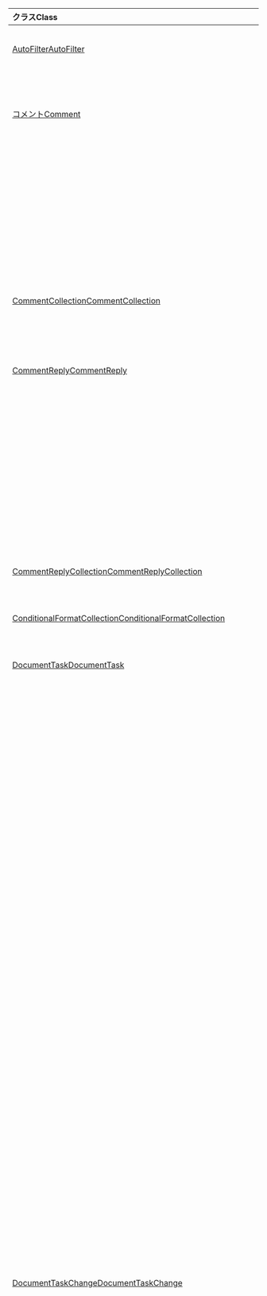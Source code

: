 | <span data-ttu-id="ea272-101">クラス</span><span class="sxs-lookup"><span data-stu-id="ea272-101">Class</span></span> | <span data-ttu-id="ea272-102">フィールド</span><span class="sxs-lookup"><span data-stu-id="ea272-102">Fields</span></span> | <span data-ttu-id="ea272-103">説明</span><span class="sxs-lookup"><span data-stu-id="ea272-103">Description</span></span> |
|:---|:---|:---|
|[<span data-ttu-id="ea272-104">AutoFilter</span><span class="sxs-lookup"><span data-stu-id="ea272-104">AutoFilter</span></span>](/javascript/api/excel/excel.autofilter)|[<span data-ttu-id="ea272-105">clearColumnCriteria(columnIndex: number)</span><span class="sxs-lookup"><span data-stu-id="ea272-105">clearColumnCriteria(columnIndex: number)</span></span>](/javascript/api/excel/excel.autofilter#clearcolumncriteria-columnindex-)|<span data-ttu-id="ea272-106">オートフィルターのフィルター条件がクリアされます。</span><span class="sxs-lookup"><span data-stu-id="ea272-106">Clears the filter criteria of the AutoFilter.</span></span>|
|[<span data-ttu-id="ea272-107">コメント</span><span class="sxs-lookup"><span data-stu-id="ea272-107">Comment</span></span>](/javascript/api/excel/excel.comment)|[<span data-ttu-id="ea272-108">assignTask(assignee: Identity)</span><span class="sxs-lookup"><span data-stu-id="ea272-108">assignTask(assignee: Identity)</span></span>](/javascript/api/excel/excel.comment#assigntask-assignee-)|<span data-ttu-id="ea272-109">コメントに添付されたタスクを、割り当て先として指定されたユーザーに割り当てる。</span><span class="sxs-lookup"><span data-stu-id="ea272-109">Assigns the task attached to the comment to the given user as an assignee.</span></span>|
||[<span data-ttu-id="ea272-110">getTask()</span><span class="sxs-lookup"><span data-stu-id="ea272-110">getTask()</span></span>](/javascript/api/excel/excel.comment#gettask--)|<span data-ttu-id="ea272-111">このコメントに関連付けられているタスクを取得します。</span><span class="sxs-lookup"><span data-stu-id="ea272-111">Gets the task associated with this comment.</span></span>|
||[<span data-ttu-id="ea272-112">getTaskOrNullObject()</span><span class="sxs-lookup"><span data-stu-id="ea272-112">getTaskOrNullObject()</span></span>](/javascript/api/excel/excel.comment#gettaskornullobject--)|<span data-ttu-id="ea272-113">このコメントに関連付けられているタスクを取得します。</span><span class="sxs-lookup"><span data-stu-id="ea272-113">Gets the task associated with this comment.</span></span>|
|[<span data-ttu-id="ea272-114">CommentCollection</span><span class="sxs-lookup"><span data-stu-id="ea272-114">CommentCollection</span></span>](/javascript/api/excel/excel.commentcollection)|[<span data-ttu-id="ea272-115">getItemOrNullObject(commentId: string)</span><span class="sxs-lookup"><span data-stu-id="ea272-115">getItemOrNullObject(commentId: string)</span></span>](/javascript/api/excel/excel.commentcollection#getitemornullobject-commentid-)|<span data-ttu-id="ea272-116">ID に基づいてコレクションからコメントを取得します。</span><span class="sxs-lookup"><span data-stu-id="ea272-116">Gets a comment from the collection based on its ID.</span></span>|
|[<span data-ttu-id="ea272-117">CommentReply</span><span class="sxs-lookup"><span data-stu-id="ea272-117">CommentReply</span></span>](/javascript/api/excel/excel.commentreply)|[<span data-ttu-id="ea272-118">assignTask(assignee: Identity)</span><span class="sxs-lookup"><span data-stu-id="ea272-118">assignTask(assignee: Identity)</span></span>](/javascript/api/excel/excel.commentreply#assigntask-assignee-)|<span data-ttu-id="ea272-119">コメントに添付されたタスクを、特定のユーザーに唯一の割り当て先として割り当てる。</span><span class="sxs-lookup"><span data-stu-id="ea272-119">Assigns the task attached to the comment to the given user as the sole assignee.</span></span>|
||[<span data-ttu-id="ea272-120">getTask()</span><span class="sxs-lookup"><span data-stu-id="ea272-120">getTask()</span></span>](/javascript/api/excel/excel.commentreply#gettask--)|<span data-ttu-id="ea272-121">このコメント返信のスレッドに関連付けられているタスクを取得します。</span><span class="sxs-lookup"><span data-stu-id="ea272-121">Gets the task associated with this comment reply's thread.</span></span>|
||[<span data-ttu-id="ea272-122">getTaskOrNullObject()</span><span class="sxs-lookup"><span data-stu-id="ea272-122">getTaskOrNullObject()</span></span>](/javascript/api/excel/excel.commentreply#gettaskornullobject--)|<span data-ttu-id="ea272-123">このコメント返信のスレッドに関連付けられているタスクを取得します。</span><span class="sxs-lookup"><span data-stu-id="ea272-123">Gets the task associated with this comment reply's thread.</span></span>|
|[<span data-ttu-id="ea272-124">CommentReplyCollection</span><span class="sxs-lookup"><span data-stu-id="ea272-124">CommentReplyCollection</span></span>](/javascript/api/excel/excel.commentreplycollection)|[<span data-ttu-id="ea272-125">getItemOrNullObject(commentReplyId: string)</span><span class="sxs-lookup"><span data-stu-id="ea272-125">getItemOrNullObject(commentReplyId: string)</span></span>](/javascript/api/excel/excel.commentreplycollection#getitemornullobject-commentreplyid-)|<span data-ttu-id="ea272-126">その ID で識別されるコメント返信を返します。</span><span class="sxs-lookup"><span data-stu-id="ea272-126">Returns a comment reply identified by its ID.</span></span>|
|[<span data-ttu-id="ea272-127">ConditionalFormatCollection</span><span class="sxs-lookup"><span data-stu-id="ea272-127">ConditionalFormatCollection</span></span>](/javascript/api/excel/excel.conditionalformatcollection)|[<span data-ttu-id="ea272-128">getItemOrNullObject(id: string)</span><span class="sxs-lookup"><span data-stu-id="ea272-128">getItemOrNullObject(id: string)</span></span>](/javascript/api/excel/excel.conditionalformatcollection#getitemornullobject-id-)|<span data-ttu-id="ea272-129">ID で識別される条件付き書式を返します。</span><span class="sxs-lookup"><span data-stu-id="ea272-129">Returns a conditional format identified by its ID.</span></span>|
|[<span data-ttu-id="ea272-130">DocumentTask</span><span class="sxs-lookup"><span data-stu-id="ea272-130">DocumentTask</span></span>](/javascript/api/excel/excel.documenttask)|[<span data-ttu-id="ea272-131">percentComplete</span><span class="sxs-lookup"><span data-stu-id="ea272-131">percentComplete</span></span>](/javascript/api/excel/excel.documenttask#percentcomplete)|<span data-ttu-id="ea272-132">タスクの完了率を指定します。</span><span class="sxs-lookup"><span data-stu-id="ea272-132">Specifies the completion percentage of the task.</span></span>|
||[<span data-ttu-id="ea272-133">優先度</span><span class="sxs-lookup"><span data-stu-id="ea272-133">priority</span></span>](/javascript/api/excel/excel.documenttask#priority)|<span data-ttu-id="ea272-134">タスクの優先度を指定します。</span><span class="sxs-lookup"><span data-stu-id="ea272-134">Specifies the priority of the task.</span></span>|
||[<span data-ttu-id="ea272-135">assignees</span><span class="sxs-lookup"><span data-stu-id="ea272-135">assignees</span></span>](/javascript/api/excel/excel.documenttask#assignees)|<span data-ttu-id="ea272-136">タスクの割り当て人のコレクションを返します。</span><span class="sxs-lookup"><span data-stu-id="ea272-136">Returns a collection of assignees of the task.</span></span>|
||[<span data-ttu-id="ea272-137">変更点</span><span class="sxs-lookup"><span data-stu-id="ea272-137">changes</span></span>](/javascript/api/excel/excel.documenttask#changes)|<span data-ttu-id="ea272-138">タスクの変更レコードを取得します。</span><span class="sxs-lookup"><span data-stu-id="ea272-138">Gets the change records of the task.</span></span>|
||[<span data-ttu-id="ea272-139">comment</span><span class="sxs-lookup"><span data-stu-id="ea272-139">comment</span></span>](/javascript/api/excel/excel.documenttask#comment)|<span data-ttu-id="ea272-140">タスクに関連付けられたコメントを取得します。</span><span class="sxs-lookup"><span data-stu-id="ea272-140">Gets the comment associated with the task.</span></span>|
||[<span data-ttu-id="ea272-141">completedBy</span><span class="sxs-lookup"><span data-stu-id="ea272-141">completedBy</span></span>](/javascript/api/excel/excel.documenttask#completedby)|<span data-ttu-id="ea272-142">タスクを完了した最新のユーザーを取得します。</span><span class="sxs-lookup"><span data-stu-id="ea272-142">Gets the most recent user to have completed the task.</span></span>|
||[<span data-ttu-id="ea272-143">completedDateTime</span><span class="sxs-lookup"><span data-stu-id="ea272-143">completedDateTime</span></span>](/javascript/api/excel/excel.documenttask#completeddatetime)|<span data-ttu-id="ea272-144">タスクが完了した日時を取得します。</span><span class="sxs-lookup"><span data-stu-id="ea272-144">Gets the date and time that the task was completed.</span></span>|
||[<span data-ttu-id="ea272-145">createdBy</span><span class="sxs-lookup"><span data-stu-id="ea272-145">createdBy</span></span>](/javascript/api/excel/excel.documenttask#createdby)|<span data-ttu-id="ea272-146">タスクを作成したユーザーを取得します。</span><span class="sxs-lookup"><span data-stu-id="ea272-146">Gets the user who created the task.</span></span>|
||[<span data-ttu-id="ea272-147">createdDateTime</span><span class="sxs-lookup"><span data-stu-id="ea272-147">createdDateTime</span></span>](/javascript/api/excel/excel.documenttask#createddatetime)|<span data-ttu-id="ea272-148">タスクが作成された日時を取得します。</span><span class="sxs-lookup"><span data-stu-id="ea272-148">Gets the date and time that the task was created.</span></span>|
||[<span data-ttu-id="ea272-149">id</span><span class="sxs-lookup"><span data-stu-id="ea272-149">id</span></span>](/javascript/api/excel/excel.documenttask#id)|<span data-ttu-id="ea272-150">タスクの ID を取得します。</span><span class="sxs-lookup"><span data-stu-id="ea272-150">Gets the ID of the task.</span></span>|
||[<span data-ttu-id="ea272-151">setStartAndDueDateTime(startDateTime: Date, dueDateTime: Date)</span><span class="sxs-lookup"><span data-stu-id="ea272-151">setStartAndDueDateTime(startDateTime: Date, dueDateTime: Date)</span></span>](/javascript/api/excel/excel.documenttask#setstartandduedatetime-startdatetime--duedatetime-)|<span data-ttu-id="ea272-152">タスクの開始日と期日を変更します。</span><span class="sxs-lookup"><span data-stu-id="ea272-152">Changes the start and the due dates of the task.</span></span>|
||[<span data-ttu-id="ea272-153">startAndDueDateTime</span><span class="sxs-lookup"><span data-stu-id="ea272-153">startAndDueDateTime</span></span>](/javascript/api/excel/excel.documenttask#startandduedatetime)|<span data-ttu-id="ea272-154">タスクを開始する日付と時刻を取得または設定します。期限が設定されます。</span><span class="sxs-lookup"><span data-stu-id="ea272-154">Gets or sets the date and time the task should start and is due.</span></span>|
||[<span data-ttu-id="ea272-155">title</span><span class="sxs-lookup"><span data-stu-id="ea272-155">title</span></span>](/javascript/api/excel/excel.documenttask#title)|<span data-ttu-id="ea272-156">タスクのタイトルを指定します。</span><span class="sxs-lookup"><span data-stu-id="ea272-156">Specifies title of the task.</span></span>|
|[<span data-ttu-id="ea272-157">DocumentTaskChange</span><span class="sxs-lookup"><span data-stu-id="ea272-157">DocumentTaskChange</span></span>](/javascript/api/excel/excel.documenttaskchange)|[<span data-ttu-id="ea272-158">割り当て先</span><span class="sxs-lookup"><span data-stu-id="ea272-158">assignee</span></span>](/javascript/api/excel/excel.documenttaskchange#assignee)|<span data-ttu-id="ea272-159">変更レコードの種類のタスクに割り当てられたユーザー、または変更レコードの種類のタスクから割り当てられていないユーザー `assign` `unassign` を表します。</span><span class="sxs-lookup"><span data-stu-id="ea272-159">Represents the user assigned to the task for an `assign` change record type, or the user unassigned from the task for an `unassign` change record type.</span></span>|
||[<span data-ttu-id="ea272-160">changedBy</span><span class="sxs-lookup"><span data-stu-id="ea272-160">changedBy</span></span>](/javascript/api/excel/excel.documenttaskchange#changedby)|<span data-ttu-id="ea272-161">タスクを作成または変更したユーザーを表します。</span><span class="sxs-lookup"><span data-stu-id="ea272-161">Represents the user who created or changed the task.</span></span>|
||[<span data-ttu-id="ea272-162">commentId</span><span class="sxs-lookup"><span data-stu-id="ea272-162">commentId</span></span>](/javascript/api/excel/excel.documenttaskchange#commentid)|<span data-ttu-id="ea272-163">タスクの変更をアンカー `Comment` する ID `CommentReply` を表します。</span><span class="sxs-lookup"><span data-stu-id="ea272-163">Represents the ID of the `Comment` or `CommentReply` to which the task change is anchored.</span></span>|
||[<span data-ttu-id="ea272-164">createdDateTime</span><span class="sxs-lookup"><span data-stu-id="ea272-164">createdDateTime</span></span>](/javascript/api/excel/excel.documenttaskchange#createddatetime)|<span data-ttu-id="ea272-165">タスク変更レコードの作成日時を表します。</span><span class="sxs-lookup"><span data-stu-id="ea272-165">Represents the creation date and time of the task change record.</span></span>|
||[<span data-ttu-id="ea272-166">dueDateTime</span><span class="sxs-lookup"><span data-stu-id="ea272-166">dueDateTime</span></span>](/javascript/api/excel/excel.documenttaskchange#duedatetime)|<span data-ttu-id="ea272-167">タスクの期日と時刻を UTC タイム ゾーンで表します。</span><span class="sxs-lookup"><span data-stu-id="ea272-167">Represents the task's due date and time, in UTC time zone.</span></span>|
||[<span data-ttu-id="ea272-168">id</span><span class="sxs-lookup"><span data-stu-id="ea272-168">id</span></span>](/javascript/api/excel/excel.documenttaskchange#id)|<span data-ttu-id="ea272-169">タスク変更レコードの ID。</span><span class="sxs-lookup"><span data-stu-id="ea272-169">ID for the task change record.</span></span>|
||[<span data-ttu-id="ea272-170">percentComplete</span><span class="sxs-lookup"><span data-stu-id="ea272-170">percentComplete</span></span>](/javascript/api/excel/excel.documenttaskchange#percentcomplete)|<span data-ttu-id="ea272-171">タスクの完了率を表します。</span><span class="sxs-lookup"><span data-stu-id="ea272-171">Represents the task's completion percentage.</span></span>|
||[<span data-ttu-id="ea272-172">優先度</span><span class="sxs-lookup"><span data-stu-id="ea272-172">priority</span></span>](/javascript/api/excel/excel.documenttaskchange#priority)|<span data-ttu-id="ea272-173">タスクの優先度を表します。</span><span class="sxs-lookup"><span data-stu-id="ea272-173">Represents the task's priority.</span></span>|
||[<span data-ttu-id="ea272-174">startDateTime</span><span class="sxs-lookup"><span data-stu-id="ea272-174">startDateTime</span></span>](/javascript/api/excel/excel.documenttaskchange#startdatetime)|<span data-ttu-id="ea272-175">タスクの開始日時を UTC タイム ゾーンで表します。</span><span class="sxs-lookup"><span data-stu-id="ea272-175">Represents the task's start date and time, in UTC time zone.</span></span>|
||[<span data-ttu-id="ea272-176">title</span><span class="sxs-lookup"><span data-stu-id="ea272-176">title</span></span>](/javascript/api/excel/excel.documenttaskchange#title)|<span data-ttu-id="ea272-177">タスクのタイトルを表します。</span><span class="sxs-lookup"><span data-stu-id="ea272-177">Represents the task's title.</span></span>|
||[<span data-ttu-id="ea272-178">type</span><span class="sxs-lookup"><span data-stu-id="ea272-178">type</span></span>](/javascript/api/excel/excel.documenttaskchange#type)|<span data-ttu-id="ea272-179">タスク変更レコードのアクションの種類を表します。</span><span class="sxs-lookup"><span data-stu-id="ea272-179">Represents the action type of the task change record.</span></span>|
||[<span data-ttu-id="ea272-180">undoHistoryId</span><span class="sxs-lookup"><span data-stu-id="ea272-180">undoHistoryId</span></span>](/javascript/api/excel/excel.documenttaskchange#undohistoryid)|<span data-ttu-id="ea272-181">変更レコードの `DocumentTaskChange.id` 種類に対して元に戻されたプロパティ `undo` を表します。</span><span class="sxs-lookup"><span data-stu-id="ea272-181">Represents the `DocumentTaskChange.id` property that was undone for the `undo` change record type.</span></span>|
|[<span data-ttu-id="ea272-182">DocumentTaskChangeCollection</span><span class="sxs-lookup"><span data-stu-id="ea272-182">DocumentTaskChangeCollection</span></span>](/javascript/api/excel/excel.documenttaskchangecollection)|[<span data-ttu-id="ea272-183">getCount()</span><span class="sxs-lookup"><span data-stu-id="ea272-183">getCount()</span></span>](/javascript/api/excel/excel.documenttaskchangecollection#getcount--)|<span data-ttu-id="ea272-184">タスクのコレクション内の変更レコードの数を取得します。</span><span class="sxs-lookup"><span data-stu-id="ea272-184">Gets the number of change records in the collection for the task.</span></span>|
||[<span data-ttu-id="ea272-185">getItemAt(index: number)</span><span class="sxs-lookup"><span data-stu-id="ea272-185">getItemAt(index: number)</span></span>](/javascript/api/excel/excel.documenttaskchangecollection#getitemat-index-)|<span data-ttu-id="ea272-186">コレクション内のインデックスを使用してタスク変更レコードを取得します。</span><span class="sxs-lookup"><span data-stu-id="ea272-186">Gets a task change record by using its index in the collection.</span></span>|
||[<span data-ttu-id="ea272-187">items</span><span class="sxs-lookup"><span data-stu-id="ea272-187">items</span></span>](/javascript/api/excel/excel.documenttaskchangecollection#items)|<span data-ttu-id="ea272-188">このコレクション内に読み込まれた子アイテムを取得します。</span><span class="sxs-lookup"><span data-stu-id="ea272-188">Gets the loaded child items in this collection.</span></span>|
|[<span data-ttu-id="ea272-189">DocumentTaskCollection</span><span class="sxs-lookup"><span data-stu-id="ea272-189">DocumentTaskCollection</span></span>](/javascript/api/excel/excel.documenttaskcollection)|[<span data-ttu-id="ea272-190">getCount()</span><span class="sxs-lookup"><span data-stu-id="ea272-190">getCount()</span></span>](/javascript/api/excel/excel.documenttaskcollection#getcount--)|<span data-ttu-id="ea272-191">コレクション内のタスクの数を取得します。</span><span class="sxs-lookup"><span data-stu-id="ea272-191">Gets the number of tasks in the collection.</span></span>|
||[<span data-ttu-id="ea272-192">getItem(key: string)</span><span class="sxs-lookup"><span data-stu-id="ea272-192">getItem(key: string)</span></span>](/javascript/api/excel/excel.documenttaskcollection#getitem-key-)|<span data-ttu-id="ea272-193">ID を使用してタスクを取得します。</span><span class="sxs-lookup"><span data-stu-id="ea272-193">Gets a task using its ID.</span></span>|
||[<span data-ttu-id="ea272-194">getItemAt(index: number)</span><span class="sxs-lookup"><span data-stu-id="ea272-194">getItemAt(index: number)</span></span>](/javascript/api/excel/excel.documenttaskcollection#getitemat-index-)|<span data-ttu-id="ea272-195">コレクション内のインデックスによってタスクを取得します。</span><span class="sxs-lookup"><span data-stu-id="ea272-195">Gets a task by its index in the collection.</span></span>|
||[<span data-ttu-id="ea272-196">getItemOrNullObject(key: string)</span><span class="sxs-lookup"><span data-stu-id="ea272-196">getItemOrNullObject(key: string)</span></span>](/javascript/api/excel/excel.documenttaskcollection#getitemornullobject-key-)|<span data-ttu-id="ea272-197">ID を使用してタスクを取得します。</span><span class="sxs-lookup"><span data-stu-id="ea272-197">Gets a task using its ID.</span></span>|
||[<span data-ttu-id="ea272-198">items</span><span class="sxs-lookup"><span data-stu-id="ea272-198">items</span></span>](/javascript/api/excel/excel.documenttaskcollection#items)|<span data-ttu-id="ea272-199">このコレクション内に読み込まれた子アイテムを取得します。</span><span class="sxs-lookup"><span data-stu-id="ea272-199">Gets the loaded child items in this collection.</span></span>|
|[<span data-ttu-id="ea272-200">DocumentTaskSchedule</span><span class="sxs-lookup"><span data-stu-id="ea272-200">DocumentTaskSchedule</span></span>](/javascript/api/excel/excel.documenttaskschedule)|[<span data-ttu-id="ea272-201">dueDateTime</span><span class="sxs-lookup"><span data-stu-id="ea272-201">dueDateTime</span></span>](/javascript/api/excel/excel.documenttaskschedule#duedatetime)|<span data-ttu-id="ea272-202">タスクが期限の日時を取得します。</span><span class="sxs-lookup"><span data-stu-id="ea272-202">Gets the date and time that the task is due.</span></span>|
||[<span data-ttu-id="ea272-203">startDateTime</span><span class="sxs-lookup"><span data-stu-id="ea272-203">startDateTime</span></span>](/javascript/api/excel/excel.documenttaskschedule#startdatetime)|<span data-ttu-id="ea272-204">タスクを開始する日付と時刻を取得します。</span><span class="sxs-lookup"><span data-stu-id="ea272-204">Gets the date and time that the task should start.</span></span>|
|[<span data-ttu-id="ea272-205">FormulaChangedEventDetail</span><span class="sxs-lookup"><span data-stu-id="ea272-205">FormulaChangedEventDetail</span></span>](/javascript/api/excel/excel.formulachangedeventdetail)|[<span data-ttu-id="ea272-206">cellAddress</span><span class="sxs-lookup"><span data-stu-id="ea272-206">cellAddress</span></span>](/javascript/api/excel/excel.formulachangedeventdetail#celladdress)|<span data-ttu-id="ea272-207">変更された数式を含むセルのアドレス。</span><span class="sxs-lookup"><span data-stu-id="ea272-207">The address of the cell that contains the changed formula.</span></span>|
||[<span data-ttu-id="ea272-208">previousFormula</span><span class="sxs-lookup"><span data-stu-id="ea272-208">previousFormula</span></span>](/javascript/api/excel/excel.formulachangedeventdetail#previousformula)|<span data-ttu-id="ea272-209">変更前の数式を表します。</span><span class="sxs-lookup"><span data-stu-id="ea272-209">Represents the previous formula, before it was changed.</span></span>|
|[<span data-ttu-id="ea272-210">GroupShapeCollection</span><span class="sxs-lookup"><span data-stu-id="ea272-210">GroupShapeCollection</span></span>](/javascript/api/excel/excel.groupshapecollection)|[<span data-ttu-id="ea272-211">getItemOrNullObject(key: string)</span><span class="sxs-lookup"><span data-stu-id="ea272-211">getItemOrNullObject(key: string)</span></span>](/javascript/api/excel/excel.groupshapecollection#getitemornullobject-key-)|<span data-ttu-id="ea272-212">名前または ID を使用して図形を取得します。</span><span class="sxs-lookup"><span data-stu-id="ea272-212">Gets a shape using its name or ID.</span></span>|
|[<span data-ttu-id="ea272-213">ID</span><span class="sxs-lookup"><span data-stu-id="ea272-213">Identity</span></span>](/javascript/api/excel/excel.identity)|[<span data-ttu-id="ea272-214">displayName</span><span class="sxs-lookup"><span data-stu-id="ea272-214">displayName</span></span>](/javascript/api/excel/excel.identity#displayname)|<span data-ttu-id="ea272-215">ユーザーの表示名を表します。</span><span class="sxs-lookup"><span data-stu-id="ea272-215">Represents the user's display name.</span></span>|
||[<span data-ttu-id="ea272-216">email</span><span class="sxs-lookup"><span data-stu-id="ea272-216">email</span></span>](/javascript/api/excel/excel.identity#email)|<span data-ttu-id="ea272-217">ユーザーの電子メール アドレスを表します。</span><span class="sxs-lookup"><span data-stu-id="ea272-217">Represents the user's email address.</span></span>|
||[<span data-ttu-id="ea272-218">id</span><span class="sxs-lookup"><span data-stu-id="ea272-218">id</span></span>](/javascript/api/excel/excel.identity#id)|<span data-ttu-id="ea272-219">ユーザーの一意の ID を表します。</span><span class="sxs-lookup"><span data-stu-id="ea272-219">Represents the user's unique ID.</span></span>|
|[<span data-ttu-id="ea272-220">IdentityCollection</span><span class="sxs-lookup"><span data-stu-id="ea272-220">IdentityCollection</span></span>](/javascript/api/excel/excel.identitycollection)|[<span data-ttu-id="ea272-221">add(assignee: Identity)</span><span class="sxs-lookup"><span data-stu-id="ea272-221">add(assignee: Identity)</span></span>](/javascript/api/excel/excel.identitycollection#add-assignee-)|<span data-ttu-id="ea272-222">コレクションにユーザー ID を追加します。</span><span class="sxs-lookup"><span data-stu-id="ea272-222">Adds a user identity to the collection.</span></span>|
||[<span data-ttu-id="ea272-223">clear()</span><span class="sxs-lookup"><span data-stu-id="ea272-223">clear()</span></span>](/javascript/api/excel/excel.identitycollection#clear--)|<span data-ttu-id="ea272-224">コレクションからすべてのユーザー ID を削除します。</span><span class="sxs-lookup"><span data-stu-id="ea272-224">Removes all user identities from the collection.</span></span>|
||[<span data-ttu-id="ea272-225">getCount()</span><span class="sxs-lookup"><span data-stu-id="ea272-225">getCount()</span></span>](/javascript/api/excel/excel.identitycollection#getcount--)|<span data-ttu-id="ea272-226">コレクション内のアイテムの数を取得します。</span><span class="sxs-lookup"><span data-stu-id="ea272-226">Gets the number of items in the collection.</span></span>|
||[<span data-ttu-id="ea272-227">getItemAt(index: number)</span><span class="sxs-lookup"><span data-stu-id="ea272-227">getItemAt(index: number)</span></span>](/javascript/api/excel/excel.identitycollection#getitemat-index-)|<span data-ttu-id="ea272-228">コレクション内のインデックスを使用してドキュメント ユーザー ID を取得します。</span><span class="sxs-lookup"><span data-stu-id="ea272-228">Gets a document user identity by using its index in the collection.</span></span>|
||[<span data-ttu-id="ea272-229">items</span><span class="sxs-lookup"><span data-stu-id="ea272-229">items</span></span>](/javascript/api/excel/excel.identitycollection#items)|<span data-ttu-id="ea272-230">このコレクション内に読み込まれた子アイテムを取得します。</span><span class="sxs-lookup"><span data-stu-id="ea272-230">Gets the loaded child items in this collection.</span></span>|
||[<span data-ttu-id="ea272-231">remove(assignee: Identity)</span><span class="sxs-lookup"><span data-stu-id="ea272-231">remove(assignee: Identity)</span></span>](/javascript/api/excel/excel.identitycollection#remove-assignee-)|<span data-ttu-id="ea272-232">コレクションからユーザー ID を削除します。</span><span class="sxs-lookup"><span data-stu-id="ea272-232">Removes a user identity from the collection.</span></span>|
|[<span data-ttu-id="ea272-233">IdentityEntity</span><span class="sxs-lookup"><span data-stu-id="ea272-233">IdentityEntity</span></span>](/javascript/api/excel/excel.identityentity)|[<span data-ttu-id="ea272-234">displayName</span><span class="sxs-lookup"><span data-stu-id="ea272-234">displayName</span></span>](/javascript/api/excel/excel.identityentity#displayname)|<span data-ttu-id="ea272-235">ユーザーの表示名を表します。</span><span class="sxs-lookup"><span data-stu-id="ea272-235">Represents the user's display name.</span></span>|
||[<span data-ttu-id="ea272-236">email</span><span class="sxs-lookup"><span data-stu-id="ea272-236">email</span></span>](/javascript/api/excel/excel.identityentity#email)|<span data-ttu-id="ea272-237">ユーザーの電子メール アドレスを表します。</span><span class="sxs-lookup"><span data-stu-id="ea272-237">Represents the user's email address.</span></span>|
||[<span data-ttu-id="ea272-238">id</span><span class="sxs-lookup"><span data-stu-id="ea272-238">id</span></span>](/javascript/api/excel/excel.identityentity#id)|<span data-ttu-id="ea272-239">ユーザーの一意の ID を表します。</span><span class="sxs-lookup"><span data-stu-id="ea272-239">Represents the user's unique ID.</span></span>|
|[<span data-ttu-id="ea272-240">InsertWorksheetOptions</span><span class="sxs-lookup"><span data-stu-id="ea272-240">InsertWorksheetOptions</span></span>](/javascript/api/excel/excel.insertworksheetoptions)|[<span data-ttu-id="ea272-241">positionType</span><span class="sxs-lookup"><span data-stu-id="ea272-241">positionType</span></span>](/javascript/api/excel/excel.insertworksheetoptions#positiontype)|<span data-ttu-id="ea272-242">新しいワークシートの現在のブック内の挿入位置。</span><span class="sxs-lookup"><span data-stu-id="ea272-242">The insert position, in the current workbook, of the new worksheets.</span></span>|
||[<span data-ttu-id="ea272-243">relativeTo</span><span class="sxs-lookup"><span data-stu-id="ea272-243">relativeTo</span></span>](/javascript/api/excel/excel.insertworksheetoptions#relativeto)|<span data-ttu-id="ea272-244">パラメーターに対して参照されている現在のブック内の `WorksheetPositionType` ワークシート。</span><span class="sxs-lookup"><span data-stu-id="ea272-244">The worksheet in the current workbook that is referenced for the `WorksheetPositionType` parameter.</span></span>|
||[<span data-ttu-id="ea272-245">sheetNamesToInsert</span><span class="sxs-lookup"><span data-stu-id="ea272-245">sheetNamesToInsert</span></span>](/javascript/api/excel/excel.insertworksheetoptions#sheetnamestoinsert)|<span data-ttu-id="ea272-246">挿入する個々のワークシートの名前。</span><span class="sxs-lookup"><span data-stu-id="ea272-246">The names of individual worksheets to insert.</span></span>|
|[<span data-ttu-id="ea272-247">LinkedDataType</span><span class="sxs-lookup"><span data-stu-id="ea272-247">LinkedDataType</span></span>](/javascript/api/excel/excel.linkeddatatype)|[<span data-ttu-id="ea272-248">dataProvider</span><span class="sxs-lookup"><span data-stu-id="ea272-248">dataProvider</span></span>](/javascript/api/excel/excel.linkeddatatype#dataprovider)|<span data-ttu-id="ea272-249">リンクされたデータ型のデータ プロバイダーの名前。</span><span class="sxs-lookup"><span data-stu-id="ea272-249">The name of the data provider for the linked data type.</span></span>|
||[<span data-ttu-id="ea272-250">lastRefreshed</span><span class="sxs-lookup"><span data-stu-id="ea272-250">lastRefreshed</span></span>](/javascript/api/excel/excel.linkeddatatype#lastrefreshed)|<span data-ttu-id="ea272-251">リンクされたデータ型が最後に更新されたときにブックが開か以降のローカルタイム ゾーンの日付と時刻。</span><span class="sxs-lookup"><span data-stu-id="ea272-251">The local time-zone date and time since the workbook was opened when the linked data type was last refreshed.</span></span>|
||[<span data-ttu-id="ea272-252">name</span><span class="sxs-lookup"><span data-stu-id="ea272-252">name</span></span>](/javascript/api/excel/excel.linkeddatatype#name)|<span data-ttu-id="ea272-253">リンクされたデータ型の名前。</span><span class="sxs-lookup"><span data-stu-id="ea272-253">The name of the linked data type.</span></span>|
||[<span data-ttu-id="ea272-254">periodicRefreshInterval</span><span class="sxs-lookup"><span data-stu-id="ea272-254">periodicRefreshInterval</span></span>](/javascript/api/excel/excel.linkeddatatype#periodicrefreshinterval)|<span data-ttu-id="ea272-255">リンクされたデータ型が "定期的" に設定されている場合に更新される頻度 (秒 `refreshMode` )。</span><span class="sxs-lookup"><span data-stu-id="ea272-255">The frequency, in seconds, at which the linked data type is refreshed if `refreshMode` is set to "Periodic".</span></span>|
||[<span data-ttu-id="ea272-256">refreshMode</span><span class="sxs-lookup"><span data-stu-id="ea272-256">refreshMode</span></span>](/javascript/api/excel/excel.linkeddatatype#refreshmode)|<span data-ttu-id="ea272-257">リンクされたデータ型のデータを取得するメカニズム。</span><span class="sxs-lookup"><span data-stu-id="ea272-257">The mechanism by which the data for the linked data type is retrieved.</span></span>|
||[<span data-ttu-id="ea272-258">serviceId</span><span class="sxs-lookup"><span data-stu-id="ea272-258">serviceId</span></span>](/javascript/api/excel/excel.linkeddatatype#serviceid)|<span data-ttu-id="ea272-259">リンクされたデータ型の一意の ID。</span><span class="sxs-lookup"><span data-stu-id="ea272-259">The unique ID of the linked data type.</span></span>|
||[<span data-ttu-id="ea272-260">supportedRefreshModes</span><span class="sxs-lookup"><span data-stu-id="ea272-260">supportedRefreshModes</span></span>](/javascript/api/excel/excel.linkeddatatype#supportedrefreshmodes)|<span data-ttu-id="ea272-261">リンクされたデータ型でサポートされているすべての更新モードを持つ配列を返します。</span><span class="sxs-lookup"><span data-stu-id="ea272-261">Returns an array with all the refresh modes supported by the linked data type.</span></span>|
||[<span data-ttu-id="ea272-262">requestRefresh()</span><span class="sxs-lookup"><span data-stu-id="ea272-262">requestRefresh()</span></span>](/javascript/api/excel/excel.linkeddatatype#requestrefresh--)|<span data-ttu-id="ea272-263">リンクされたデータ型を更新する要求を行います。</span><span class="sxs-lookup"><span data-stu-id="ea272-263">Makes a request to refresh the linked data type.</span></span>|
||[<span data-ttu-id="ea272-264">requestSetRefreshMode(refreshMode: Excel.LinkedDataTypeRefreshMode)</span><span class="sxs-lookup"><span data-stu-id="ea272-264">requestSetRefreshMode(refreshMode: Excel.LinkedDataTypeRefreshMode)</span></span>](/javascript/api/excel/excel.linkeddatatype#requestsetrefreshmode-refreshmode-)|<span data-ttu-id="ea272-265">このリンクされたデータ型の更新モードを変更する要求を行います。</span><span class="sxs-lookup"><span data-stu-id="ea272-265">Makes a request to change the refresh mode for this linked data type.</span></span>|
|[<span data-ttu-id="ea272-266">LinkedDataTypeAddedEventArgs</span><span class="sxs-lookup"><span data-stu-id="ea272-266">LinkedDataTypeAddedEventArgs</span></span>](/javascript/api/excel/excel.linkeddatatypeaddedeventargs)|[<span data-ttu-id="ea272-267">serviceId</span><span class="sxs-lookup"><span data-stu-id="ea272-267">serviceId</span></span>](/javascript/api/excel/excel.linkeddatatypeaddedeventargs#serviceid)|<span data-ttu-id="ea272-268">新しいリンクされたデータ型の一意の ID。</span><span class="sxs-lookup"><span data-stu-id="ea272-268">The unique ID of the new linked data type.</span></span>|
||[<span data-ttu-id="ea272-269">source</span><span class="sxs-lookup"><span data-stu-id="ea272-269">source</span></span>](/javascript/api/excel/excel.linkeddatatypeaddedeventargs#source)|<span data-ttu-id="ea272-270">イベントのソースを取得します。</span><span class="sxs-lookup"><span data-stu-id="ea272-270">Gets the source of the event.</span></span>|
||[<span data-ttu-id="ea272-271">type</span><span class="sxs-lookup"><span data-stu-id="ea272-271">type</span></span>](/javascript/api/excel/excel.linkeddatatypeaddedeventargs#type)|<span data-ttu-id="ea272-272">イベントの種類を取得します。</span><span class="sxs-lookup"><span data-stu-id="ea272-272">Gets the type of the event.</span></span>|
|[<span data-ttu-id="ea272-273">LinkedDataTypeCollection</span><span class="sxs-lookup"><span data-stu-id="ea272-273">LinkedDataTypeCollection</span></span>](/javascript/api/excel/excel.linkeddatatypecollection)|[<span data-ttu-id="ea272-274">getCount()</span><span class="sxs-lookup"><span data-stu-id="ea272-274">getCount()</span></span>](/javascript/api/excel/excel.linkeddatatypecollection#getcount--)|<span data-ttu-id="ea272-275">コレクション内のリンクされたデータ型の数を取得します。</span><span class="sxs-lookup"><span data-stu-id="ea272-275">Gets the number of linked data types in the collection.</span></span>|
||[<span data-ttu-id="ea272-276">getItem(key: number)</span><span class="sxs-lookup"><span data-stu-id="ea272-276">getItem(key: number)</span></span>](/javascript/api/excel/excel.linkeddatatypecollection#getitem-key-)|<span data-ttu-id="ea272-277">サービス ID 別にリンクされたデータ型を取得します。</span><span class="sxs-lookup"><span data-stu-id="ea272-277">Gets a linked data type by service ID.</span></span>|
||[<span data-ttu-id="ea272-278">getItemAt(index: number)</span><span class="sxs-lookup"><span data-stu-id="ea272-278">getItemAt(index: number)</span></span>](/javascript/api/excel/excel.linkeddatatypecollection#getitemat-index-)|<span data-ttu-id="ea272-279">コレクション内のインデックスによってリンクされたデータ型を取得します。</span><span class="sxs-lookup"><span data-stu-id="ea272-279">Gets a linked data type by its index in the collection.</span></span>|
||[<span data-ttu-id="ea272-280">getItemOrNullObject(key: number)</span><span class="sxs-lookup"><span data-stu-id="ea272-280">getItemOrNullObject(key: number)</span></span>](/javascript/api/excel/excel.linkeddatatypecollection#getitemornullobject-key-)|<span data-ttu-id="ea272-281">ID によってリンクされたデータ型を取得します。</span><span class="sxs-lookup"><span data-stu-id="ea272-281">Gets a linked data type by ID.</span></span>|
||[<span data-ttu-id="ea272-282">items</span><span class="sxs-lookup"><span data-stu-id="ea272-282">items</span></span>](/javascript/api/excel/excel.linkeddatatypecollection#items)|<span data-ttu-id="ea272-283">このコレクション内に読み込まれた子アイテムを取得します。</span><span class="sxs-lookup"><span data-stu-id="ea272-283">Gets the loaded child items in this collection.</span></span>|
||[<span data-ttu-id="ea272-284">requestRefreshAll()</span><span class="sxs-lookup"><span data-stu-id="ea272-284">requestRefreshAll()</span></span>](/javascript/api/excel/excel.linkeddatatypecollection#requestrefreshall--)|<span data-ttu-id="ea272-285">コレクション内のすべてのリンクされたデータ型を更新する要求を行います。</span><span class="sxs-lookup"><span data-stu-id="ea272-285">Makes a request to refresh all the linked data types in the collection.</span></span>|
|[<span data-ttu-id="ea272-286">NamedSheetViewCollection</span><span class="sxs-lookup"><span data-stu-id="ea272-286">NamedSheetViewCollection</span></span>](/javascript/api/excel/excel.namedsheetviewcollection)|[<span data-ttu-id="ea272-287">getItemOrNullObject(key: string)</span><span class="sxs-lookup"><span data-stu-id="ea272-287">getItemOrNullObject(key: string)</span></span>](/javascript/api/excel/excel.namedsheetviewcollection#getitemornullobject-key-)|<span data-ttu-id="ea272-288">名前を使用してシート ビューを取得します。</span><span class="sxs-lookup"><span data-stu-id="ea272-288">Gets a sheet view using its name.</span></span>|
|[<span data-ttu-id="ea272-289">PivotLayout</span><span class="sxs-lookup"><span data-stu-id="ea272-289">PivotLayout</span></span>](/javascript/api/excel/excel.pivotlayout)|[<span data-ttu-id="ea272-290">altTextDescription</span><span class="sxs-lookup"><span data-stu-id="ea272-290">altTextDescription</span></span>](/javascript/api/excel/excel.pivotlayout#alttextdescription)|<span data-ttu-id="ea272-291">ピボットテーブルの代替テキストの説明。</span><span class="sxs-lookup"><span data-stu-id="ea272-291">The alt text description of the PivotTable.</span></span>|
||[<span data-ttu-id="ea272-292">altTextTitle</span><span class="sxs-lookup"><span data-stu-id="ea272-292">altTextTitle</span></span>](/javascript/api/excel/excel.pivotlayout#alttexttitle)|<span data-ttu-id="ea272-293">ピボットテーブルの代替テキスト タイトル。</span><span class="sxs-lookup"><span data-stu-id="ea272-293">The alt text title of the PivotTable.</span></span>|
||[<span data-ttu-id="ea272-294">displayBlankLineAfterEachItem(display: boolean)</span><span class="sxs-lookup"><span data-stu-id="ea272-294">displayBlankLineAfterEachItem(display: boolean)</span></span>](/javascript/api/excel/excel.pivotlayout#displayblanklineaftereachitem-display-)|<span data-ttu-id="ea272-295">各項目の後に空白行を表示するかどうかを設定します。</span><span class="sxs-lookup"><span data-stu-id="ea272-295">Sets whether or not to display a blank line after each item.</span></span>|
||[<span data-ttu-id="ea272-296">emptyCellText</span><span class="sxs-lookup"><span data-stu-id="ea272-296">emptyCellText</span></span>](/javascript/api/excel/excel.pivotlayout#emptycelltext)|<span data-ttu-id="ea272-297">ピボットテーブル内の空のセルに自動的に入力されるテキスト `fillEmptyCells == true` 。</span><span class="sxs-lookup"><span data-stu-id="ea272-297">The text that is automatically filled into any empty cell in the PivotTable if `fillEmptyCells == true`.</span></span>|
||[<span data-ttu-id="ea272-298">fillEmptyCells</span><span class="sxs-lookup"><span data-stu-id="ea272-298">fillEmptyCells</span></span>](/javascript/api/excel/excel.pivotlayout#fillemptycells)|<span data-ttu-id="ea272-299">ピボットテーブルの空のセルに、 を設定するかどうかを指定します `emptyCellText` 。</span><span class="sxs-lookup"><span data-stu-id="ea272-299">Specifies whether empty cells in the PivotTable should be populated with the `emptyCellText`.</span></span>|
||[<span data-ttu-id="ea272-300">getCell(dataHierarchy: DataPivotHierarchy \| string, rowItems: Array<PivotItem \| string>, columnItems: Array<PivotItem \| string>)</span><span class="sxs-lookup"><span data-stu-id="ea272-300">getCell(dataHierarchy: DataPivotHierarchy \| string, rowItems: Array<PivotItem \| string>, columnItems: Array<PivotItem \| string>)</span></span>](/javascript/api/excel/excel.pivotlayout#getcell-datahierarchy--rowitems--columnitems-)|<span data-ttu-id="ea272-301">データ階層と、それぞれの階層の行および列の項目に基づいて、ピボットテーブル内の一意のセルを取得します。 </span><span class="sxs-lookup"><span data-stu-id="ea272-301">Gets a unique cell in the PivotTable based on a data hierarchy and the row and column items of their respective hierarchies.</span></span>|
||[<span data-ttu-id="ea272-302">pivotStyle</span><span class="sxs-lookup"><span data-stu-id="ea272-302">pivotStyle</span></span>](/javascript/api/excel/excel.pivotlayout#pivotstyle)|<span data-ttu-id="ea272-303">ピボットテーブルに適用されるスタイル。</span><span class="sxs-lookup"><span data-stu-id="ea272-303">The style applied to the PivotTable.</span></span>|
||[<span data-ttu-id="ea272-304">repeatAllItemLabels(repeatLabels: boolean)</span><span class="sxs-lookup"><span data-stu-id="ea272-304">repeatAllItemLabels(repeatLabels: boolean)</span></span>](/javascript/api/excel/excel.pivotlayout#repeatallitemlabels-repeatlabels-)|<span data-ttu-id="ea272-305">ピボットテーブルのすべてのフィールドで[すべてのアイテム ラベルを繰り返す] 設定を設定します。</span><span class="sxs-lookup"><span data-stu-id="ea272-305">Sets the "repeat all item labels" setting across all fields in the PivotTable.</span></span>|
||[<span data-ttu-id="ea272-306">setStyle(style: string \| PivotTableStyle \| BuiltInPivotTableStyle)</span><span class="sxs-lookup"><span data-stu-id="ea272-306">setStyle(style: string \| PivotTableStyle \| BuiltInPivotTableStyle)</span></span>](/javascript/api/excel/excel.pivotlayout#setstyle-style-)|<span data-ttu-id="ea272-307">ピボットテーブルに適用されるスタイルを設定します。</span><span class="sxs-lookup"><span data-stu-id="ea272-307">Sets the style applied to the PivotTable.</span></span>|
||[<span data-ttu-id="ea272-308">showFieldHeaders</span><span class="sxs-lookup"><span data-stu-id="ea272-308">showFieldHeaders</span></span>](/javascript/api/excel/excel.pivotlayout#showfieldheaders)|<span data-ttu-id="ea272-309">ピボットテーブルにフィールド ヘッダー (フィールド キャプションとフィルター ドロップダウン) を表示するかどうかを指定します。</span><span class="sxs-lookup"><span data-stu-id="ea272-309">Specifies whether the PivotTable displays field headers (field captions and filter drop-downs).</span></span>|
|[<span data-ttu-id="ea272-310">PivotTable</span><span class="sxs-lookup"><span data-stu-id="ea272-310">PivotTable</span></span>](/javascript/api/excel/excel.pivottable)|[<span data-ttu-id="ea272-311">refreshOnOpen</span><span class="sxs-lookup"><span data-stu-id="ea272-311">refreshOnOpen</span></span>](/javascript/api/excel/excel.pivottable#refreshonopen)|<span data-ttu-id="ea272-312">ブックが開くとピボットテーブルが更新されるかどうかを指定します。</span><span class="sxs-lookup"><span data-stu-id="ea272-312">Specifies whether the PivotTable refreshes when the workbook opens.</span></span>|
|[<span data-ttu-id="ea272-313">PivotTableScopedCollection</span><span class="sxs-lookup"><span data-stu-id="ea272-313">PivotTableScopedCollection</span></span>](/javascript/api/excel/excel.pivottablescopedcollection)|[<span data-ttu-id="ea272-314">getFirstOrNullObject()</span><span class="sxs-lookup"><span data-stu-id="ea272-314">getFirstOrNullObject()</span></span>](/javascript/api/excel/excel.pivottablescopedcollection#getfirstornullobject--)|<span data-ttu-id="ea272-315">コレクション内の最初のピボットテーブルを取得します。</span><span class="sxs-lookup"><span data-stu-id="ea272-315">Gets the first PivotTable in the collection.</span></span>|
|[<span data-ttu-id="ea272-316">Range</span><span class="sxs-lookup"><span data-stu-id="ea272-316">Range</span></span>](/javascript/api/excel/excel.range)|[<span data-ttu-id="ea272-317">getDependents()</span><span class="sxs-lookup"><span data-stu-id="ea272-317">getDependents()</span></span>](/javascript/api/excel/excel.range#getdependents--)|<span data-ttu-id="ea272-318">同じワークシートまたは複数のワークシート内のセルのすべての従属セルを含む範囲を表すオブジェクト `WorkbookRangeAreas` を返します。</span><span class="sxs-lookup"><span data-stu-id="ea272-318">Returns a `WorkbookRangeAreas` object that represents the range containing all the dependents of a cell in the same worksheet or in multiple worksheets.</span></span>|
||[<span data-ttu-id="ea272-319">getDirectDependents()</span><span class="sxs-lookup"><span data-stu-id="ea272-319">getDirectDependents()</span></span>](/javascript/api/excel/excel.range#getdirectdependents--)|<span data-ttu-id="ea272-320">同じワークシートまたは複数のワークシート内のセルのすべての直接依存を含む範囲を表すオブジェクト `WorkbookRangeAreas` を返します。</span><span class="sxs-lookup"><span data-stu-id="ea272-320">Returns a `WorkbookRangeAreas` object that represents the range containing all the direct dependents of a cell in the same worksheet or in multiple worksheets.</span></span>|
||[<span data-ttu-id="ea272-321">getMergedAreasOrNullObject()</span><span class="sxs-lookup"><span data-stu-id="ea272-321">getMergedAreasOrNullObject()</span></span>](/javascript/api/excel/excel.range#getmergedareasornullobject--)|<span data-ttu-id="ea272-322">この範囲内の結合領域を表す RangeAreas オブジェクトを返します。</span><span class="sxs-lookup"><span data-stu-id="ea272-322">Returns a RangeAreas object that represents the merged areas in this range.</span></span>|
||[<span data-ttu-id="ea272-323">getPrecedents()</span><span class="sxs-lookup"><span data-stu-id="ea272-323">getPrecedents()</span></span>](/javascript/api/excel/excel.range#getprecedents--)|<span data-ttu-id="ea272-324">同じワークシートまたは複数のワークシート内のセルのすべての前例を含む範囲を表すオブジェクト `WorkbookRangeAreas` を返します。</span><span class="sxs-lookup"><span data-stu-id="ea272-324">Returns a `WorkbookRangeAreas` object that represents the range containing all the precedents of a cell in the same worksheet or in multiple worksheets.</span></span>|
|[<span data-ttu-id="ea272-325">RefreshModeChangedEventArgs</span><span class="sxs-lookup"><span data-stu-id="ea272-325">RefreshModeChangedEventArgs</span></span>](/javascript/api/excel/excel.refreshmodechangedeventargs)|[<span data-ttu-id="ea272-326">refreshMode</span><span class="sxs-lookup"><span data-stu-id="ea272-326">refreshMode</span></span>](/javascript/api/excel/excel.refreshmodechangedeventargs#refreshmode)|<span data-ttu-id="ea272-327">リンクされたデータ型の更新モード。</span><span class="sxs-lookup"><span data-stu-id="ea272-327">The linked data type refresh mode.</span></span>|
||[<span data-ttu-id="ea272-328">serviceId</span><span class="sxs-lookup"><span data-stu-id="ea272-328">serviceId</span></span>](/javascript/api/excel/excel.refreshmodechangedeventargs#serviceid)|<span data-ttu-id="ea272-329">更新モードが変更されたオブジェクトの一意の ID。</span><span class="sxs-lookup"><span data-stu-id="ea272-329">The unique ID of the object whose refresh mode was changed.</span></span>|
||[<span data-ttu-id="ea272-330">source</span><span class="sxs-lookup"><span data-stu-id="ea272-330">source</span></span>](/javascript/api/excel/excel.refreshmodechangedeventargs#source)|<span data-ttu-id="ea272-331">イベントのソースを取得します。</span><span class="sxs-lookup"><span data-stu-id="ea272-331">Gets the source of the event.</span></span>|
||[<span data-ttu-id="ea272-332">type</span><span class="sxs-lookup"><span data-stu-id="ea272-332">type</span></span>](/javascript/api/excel/excel.refreshmodechangedeventargs#type)|<span data-ttu-id="ea272-333">イベントの種類を取得します。</span><span class="sxs-lookup"><span data-stu-id="ea272-333">Gets the type of the event.</span></span>|
|[<span data-ttu-id="ea272-334">RefreshRequestCompletedEventArgs</span><span class="sxs-lookup"><span data-stu-id="ea272-334">RefreshRequestCompletedEventArgs</span></span>](/javascript/api/excel/excel.refreshrequestcompletedeventargs)|[<span data-ttu-id="ea272-335">更新</span><span class="sxs-lookup"><span data-stu-id="ea272-335">refreshed</span></span>](/javascript/api/excel/excel.refreshrequestcompletedeventargs#refreshed)|<span data-ttu-id="ea272-336">更新要求が成功したかどうかを示します。</span><span class="sxs-lookup"><span data-stu-id="ea272-336">Indicates if the request to refresh was successful.</span></span>|
||[<span data-ttu-id="ea272-337">serviceId</span><span class="sxs-lookup"><span data-stu-id="ea272-337">serviceId</span></span>](/javascript/api/excel/excel.refreshrequestcompletedeventargs#serviceid)|<span data-ttu-id="ea272-338">更新要求が完了したオブジェクトの一意の ID。</span><span class="sxs-lookup"><span data-stu-id="ea272-338">The unique ID of the object whose refresh request was completed.</span></span>|
||[<span data-ttu-id="ea272-339">source</span><span class="sxs-lookup"><span data-stu-id="ea272-339">source</span></span>](/javascript/api/excel/excel.refreshrequestcompletedeventargs#source)|<span data-ttu-id="ea272-340">イベントのソースを取得します。</span><span class="sxs-lookup"><span data-stu-id="ea272-340">Gets the source of the event.</span></span>|
||[<span data-ttu-id="ea272-341">type</span><span class="sxs-lookup"><span data-stu-id="ea272-341">type</span></span>](/javascript/api/excel/excel.refreshrequestcompletedeventargs#type)|<span data-ttu-id="ea272-342">イベントの種類を取得します。</span><span class="sxs-lookup"><span data-stu-id="ea272-342">Gets the type of the event.</span></span>|
||[<span data-ttu-id="ea272-343">警告</span><span class="sxs-lookup"><span data-stu-id="ea272-343">warnings</span></span>](/javascript/api/excel/excel.refreshrequestcompletedeventargs#warnings)|<span data-ttu-id="ea272-344">更新要求から生成された警告を含む配列。</span><span class="sxs-lookup"><span data-stu-id="ea272-344">An array that contains any warnings generated from the refresh request.</span></span>|
|[<span data-ttu-id="ea272-345">ShapeCollection</span><span class="sxs-lookup"><span data-stu-id="ea272-345">ShapeCollection</span></span>](/javascript/api/excel/excel.shapecollection)|[<span data-ttu-id="ea272-346">addSvg(xml: string)</span><span class="sxs-lookup"><span data-stu-id="ea272-346">addSvg(xml: string)</span></span>](/javascript/api/excel/excel.shapecollection#addsvg-xml-)|<span data-ttu-id="ea272-347">XML 文字列からスケーラブルなベクター グラフィックス (SVG) を作成し、それをワークシートに追加します。</span><span class="sxs-lookup"><span data-stu-id="ea272-347">Creates a scalable vector graphic (SVG) from an XML string and adds it to the worksheet.</span></span>|
||[<span data-ttu-id="ea272-348">getItemOrNullObject(key: string)</span><span class="sxs-lookup"><span data-stu-id="ea272-348">getItemOrNullObject(key: string)</span></span>](/javascript/api/excel/excel.shapecollection#getitemornullobject-key-)|<span data-ttu-id="ea272-349">名前または ID を使用して図形を取得します。</span><span class="sxs-lookup"><span data-stu-id="ea272-349">Gets a shape using its name or ID.</span></span>|
|[<span data-ttu-id="ea272-350">Slicer</span><span class="sxs-lookup"><span data-stu-id="ea272-350">Slicer</span></span>](/javascript/api/excel/excel.slicer)|[<span data-ttu-id="ea272-351">nameInFormula</span><span class="sxs-lookup"><span data-stu-id="ea272-351">nameInFormula</span></span>](/javascript/api/excel/excel.slicer#nameinformula)|<span data-ttu-id="ea272-352">数式で使用するスライサーの名前を表します。</span><span class="sxs-lookup"><span data-stu-id="ea272-352">Represents the slicer name used in the formula.</span></span>|
||[<span data-ttu-id="ea272-353">slicerStyle</span><span class="sxs-lookup"><span data-stu-id="ea272-353">slicerStyle</span></span>](/javascript/api/excel/excel.slicer#slicerstyle)|<span data-ttu-id="ea272-354">スライサーに適用されるスタイル。</span><span class="sxs-lookup"><span data-stu-id="ea272-354">The style applied to the slicer.</span></span>|
||[<span data-ttu-id="ea272-355">setStyle(style: string \| SlicerStyle \| BuiltInSlicerStyle)</span><span class="sxs-lookup"><span data-stu-id="ea272-355">setStyle(style: string \| SlicerStyle \| BuiltInSlicerStyle)</span></span>](/javascript/api/excel/excel.slicer#setstyle-style-)|<span data-ttu-id="ea272-356">スライサーに適用されるスタイルを設定します。</span><span class="sxs-lookup"><span data-stu-id="ea272-356">Sets the style applied to the slicer.</span></span>|
|[<span data-ttu-id="ea272-357">StyleCollection</span><span class="sxs-lookup"><span data-stu-id="ea272-357">StyleCollection</span></span>](/javascript/api/excel/excel.stylecollection)|[<span data-ttu-id="ea272-358">getItemOrNullObject(name: string)</span><span class="sxs-lookup"><span data-stu-id="ea272-358">getItemOrNullObject(name: string)</span></span>](/javascript/api/excel/excel.stylecollection#getitemornullobject-name-)|<span data-ttu-id="ea272-359">名前に基づいてスタイルを取得します。</span><span class="sxs-lookup"><span data-stu-id="ea272-359">Gets a style by name.</span></span>|
|[<span data-ttu-id="ea272-360">Table</span><span class="sxs-lookup"><span data-stu-id="ea272-360">Table</span></span>](/javascript/api/excel/excel.table)|[<span data-ttu-id="ea272-361">clearStyle()</span><span class="sxs-lookup"><span data-stu-id="ea272-361">clearStyle()</span></span>](/javascript/api/excel/excel.table#clearstyle--)|<span data-ttu-id="ea272-362">既定のテーブル スタイルを使用するようにテーブルを変更します。</span><span class="sxs-lookup"><span data-stu-id="ea272-362">Changes the table to use the default table style.</span></span>|
||[<span data-ttu-id="ea272-363">onFiltered</span><span class="sxs-lookup"><span data-stu-id="ea272-363">onFiltered</span></span>](/javascript/api/excel/excel.table#onfiltered)|<span data-ttu-id="ea272-364">特定のテーブルにフィルターが適用されると発生します。</span><span class="sxs-lookup"><span data-stu-id="ea272-364">Occurs when a filter is applied on a specific table.</span></span>|
||[<span data-ttu-id="ea272-365">tableStyle</span><span class="sxs-lookup"><span data-stu-id="ea272-365">tableStyle</span></span>](/javascript/api/excel/excel.table#tablestyle)|<span data-ttu-id="ea272-366">テーブルに適用されるスタイル。</span><span class="sxs-lookup"><span data-stu-id="ea272-366">The style applied to the table.</span></span>|
||[<span data-ttu-id="ea272-367">setStyle(style: string \| TableStyle \| BuiltInTableStyle)</span><span class="sxs-lookup"><span data-stu-id="ea272-367">setStyle(style: string \| TableStyle \| BuiltInTableStyle)</span></span>](/javascript/api/excel/excel.table#setstyle-style-)|<span data-ttu-id="ea272-368">テーブルに適用されるスタイルを設定します。</span><span class="sxs-lookup"><span data-stu-id="ea272-368">Sets the style applied to the table.</span></span>|
|[<span data-ttu-id="ea272-369">TableCollection</span><span class="sxs-lookup"><span data-stu-id="ea272-369">TableCollection</span></span>](/javascript/api/excel/excel.tablecollection)|[<span data-ttu-id="ea272-370">onFiltered</span><span class="sxs-lookup"><span data-stu-id="ea272-370">onFiltered</span></span>](/javascript/api/excel/excel.tablecollection#onfiltered)|<span data-ttu-id="ea272-371">ブックまたはワークシート内の任意のテーブルにフィルターが適用されると発生します。</span><span class="sxs-lookup"><span data-stu-id="ea272-371">Occurs when a filter is applied on any table in a workbook, or a worksheet.</span></span>|
|[<span data-ttu-id="ea272-372">TableFilteredEventArgs</span><span class="sxs-lookup"><span data-stu-id="ea272-372">TableFilteredEventArgs</span></span>](/javascript/api/excel/excel.tablefilteredeventargs)|[<span data-ttu-id="ea272-373">tableId</span><span class="sxs-lookup"><span data-stu-id="ea272-373">tableId</span></span>](/javascript/api/excel/excel.tablefilteredeventargs#tableid)|<span data-ttu-id="ea272-374">フィルターが適用されるテーブルの ID を取得します。</span><span class="sxs-lookup"><span data-stu-id="ea272-374">Gets the ID of the table in which the filter is applied.</span></span>|
||[<span data-ttu-id="ea272-375">type</span><span class="sxs-lookup"><span data-stu-id="ea272-375">type</span></span>](/javascript/api/excel/excel.tablefilteredeventargs#type)|<span data-ttu-id="ea272-376">イベントの種類を取得します。</span><span class="sxs-lookup"><span data-stu-id="ea272-376">Gets the type of the event.</span></span>|
||[<span data-ttu-id="ea272-377">worksheetId</span><span class="sxs-lookup"><span data-stu-id="ea272-377">worksheetId</span></span>](/javascript/api/excel/excel.tablefilteredeventargs#worksheetid)|<span data-ttu-id="ea272-378">テーブルを含むワークシートの ID を取得します。</span><span class="sxs-lookup"><span data-stu-id="ea272-378">Gets the ID of the worksheet which contains the table.</span></span>|
|[<span data-ttu-id="ea272-379">TableScopedCollection</span><span class="sxs-lookup"><span data-stu-id="ea272-379">TableScopedCollection</span></span>](/javascript/api/excel/excel.tablescopedcollection)|[<span data-ttu-id="ea272-380">getItemOrNullObject(key: string)</span><span class="sxs-lookup"><span data-stu-id="ea272-380">getItemOrNullObject(key: string)</span></span>](/javascript/api/excel/excel.tablescopedcollection#getitemornullobject-key-)|<span data-ttu-id="ea272-381">名前または ID でテーブルを取得します。</span><span class="sxs-lookup"><span data-stu-id="ea272-381">Gets a table by name or ID.</span></span>|
|[<span data-ttu-id="ea272-382">ブック</span><span class="sxs-lookup"><span data-stu-id="ea272-382">Workbook</span></span>](/javascript/api/excel/excel.workbook)|[<span data-ttu-id="ea272-383">insertWorksheetsFromBase64(base64File: string, options?: Excel.InsertWorksheetOptions)</span><span class="sxs-lookup"><span data-stu-id="ea272-383">insertWorksheetsFromBase64(base64File: string, options?: Excel.InsertWorksheetOptions)</span></span>](/javascript/api/excel/excel.workbook#insertworksheetsfrombase64-base64file--options-)|<span data-ttu-id="ea272-384">指定したワークシートをソース ブックから現在のブックに挿入します。</span><span class="sxs-lookup"><span data-stu-id="ea272-384">Inserts the specified worksheets from a source workbook into the current workbook.</span></span>|
||[<span data-ttu-id="ea272-385">linkedDataTypes</span><span class="sxs-lookup"><span data-stu-id="ea272-385">linkedDataTypes</span></span>](/javascript/api/excel/excel.workbook#linkeddatatypes)|<span data-ttu-id="ea272-386">ブックの一部であるリンクされたデータ型のコレクションを返します。</span><span class="sxs-lookup"><span data-stu-id="ea272-386">Returns a collection of linked data types that are part of the workbook.</span></span>|
||[<span data-ttu-id="ea272-387">onActivated</span><span class="sxs-lookup"><span data-stu-id="ea272-387">onActivated</span></span>](/javascript/api/excel/excel.workbook#onactivated)|<span data-ttu-id="ea272-388">ブックがアクティブ化されると発生します。</span><span class="sxs-lookup"><span data-stu-id="ea272-388">Occurs when the the workbook is activated.</span></span>|
||[<span data-ttu-id="ea272-389">タスク</span><span class="sxs-lookup"><span data-stu-id="ea272-389">tasks</span></span>](/javascript/api/excel/excel.workbook#tasks)|<span data-ttu-id="ea272-390">ブックに存在するタスクのコレクションを返します。</span><span class="sxs-lookup"><span data-stu-id="ea272-390">Returns a collection of tasks that are present in the workbook.</span></span>|
||[<span data-ttu-id="ea272-391">showPivotFieldList</span><span class="sxs-lookup"><span data-stu-id="ea272-391">showPivotFieldList</span></span>](/javascript/api/excel/excel.workbook#showpivotfieldlist)|<span data-ttu-id="ea272-392">ピボットテーブルのフィールド 一覧ウィンドウをブック レベルで表示するかどうかを指定します。</span><span class="sxs-lookup"><span data-stu-id="ea272-392">Specifies whether the PivotTable's field list pane is shown at the workbook level.</span></span>|
||[<span data-ttu-id="ea272-393">use1904DateSystem</span><span class="sxs-lookup"><span data-stu-id="ea272-393">use1904DateSystem</span></span>](/javascript/api/excel/excel.workbook#use1904datesystem)|<span data-ttu-id="ea272-394">ブックの日付を 1904 年から計算する場合、true となります。</span><span class="sxs-lookup"><span data-stu-id="ea272-394">True if the workbook uses the 1904 date system.</span></span>|
|[<span data-ttu-id="ea272-395">WorkbookActivatedEventArgs</span><span class="sxs-lookup"><span data-stu-id="ea272-395">WorkbookActivatedEventArgs</span></span>](/javascript/api/excel/excel.workbookactivatedeventargs)|[<span data-ttu-id="ea272-396">type</span><span class="sxs-lookup"><span data-stu-id="ea272-396">type</span></span>](/javascript/api/excel/excel.workbookactivatedeventargs#type)|<span data-ttu-id="ea272-397">イベントの種類を取得します。</span><span class="sxs-lookup"><span data-stu-id="ea272-397">Gets the type of the event.</span></span>|
|[<span data-ttu-id="ea272-398">ワークシート</span><span class="sxs-lookup"><span data-stu-id="ea272-398">Worksheet</span></span>](/javascript/api/excel/excel.worksheet)|[<span data-ttu-id="ea272-399">onFiltered</span><span class="sxs-lookup"><span data-stu-id="ea272-399">onFiltered</span></span>](/javascript/api/excel/excel.worksheet#onfiltered)|<span data-ttu-id="ea272-400">特定のワークシートにフィルターが適用されると発生します。</span><span class="sxs-lookup"><span data-stu-id="ea272-400">Occurs when a filter is applied on a specific worksheet.</span></span>|
||[<span data-ttu-id="ea272-401">onFormulaChanged</span><span class="sxs-lookup"><span data-stu-id="ea272-401">onFormulaChanged</span></span>](/javascript/api/excel/excel.worksheet#onformulachanged)|<span data-ttu-id="ea272-402">このワークシートで 1 つ以上の数式が変更された場合に発生します。</span><span class="sxs-lookup"><span data-stu-id="ea272-402">Occurs when one or more formulas are changed in this worksheet.</span></span>|
||[<span data-ttu-id="ea272-403">onProtectionChanged</span><span class="sxs-lookup"><span data-stu-id="ea272-403">onProtectionChanged</span></span>](/javascript/api/excel/excel.worksheet#onprotectionchanged)|<span data-ttu-id="ea272-404">ワークシートの保護状態が変更された場合に発生します。</span><span class="sxs-lookup"><span data-stu-id="ea272-404">Occurs when the worksheet protection state is changed.</span></span>|
||[<span data-ttu-id="ea272-405">tabId</span><span class="sxs-lookup"><span data-stu-id="ea272-405">tabId</span></span>](/javascript/api/excel/excel.worksheet#tabid)|<span data-ttu-id="ea272-406">Open ファイルの XML で読み取り可能なこのワークシートを表すOfficeします。</span><span class="sxs-lookup"><span data-stu-id="ea272-406">Returns a value representing this worksheet that can be read by Open Office XML.</span></span>|
||[<span data-ttu-id="ea272-407">タスク</span><span class="sxs-lookup"><span data-stu-id="ea272-407">tasks</span></span>](/javascript/api/excel/excel.worksheet#tasks)|<span data-ttu-id="ea272-408">ワークシートに存在するタスクのコレクションを返します。</span><span class="sxs-lookup"><span data-stu-id="ea272-408">Returns a collection of tasks that are present in the worksheet.</span></span>|
|[<span data-ttu-id="ea272-409">WorksheetChangedEventArgs</span><span class="sxs-lookup"><span data-stu-id="ea272-409">WorksheetChangedEventArgs</span></span>](/javascript/api/excel/excel.worksheetchangedeventargs)|[<span data-ttu-id="ea272-410">triggerSource</span><span class="sxs-lookup"><span data-stu-id="ea272-410">triggerSource</span></span>](/javascript/api/excel/excel.worksheetchangedeventargs#triggersource)|<span data-ttu-id="ea272-411">イベントのトリガー ソースを表します。</span><span class="sxs-lookup"><span data-stu-id="ea272-411">Represents the trigger source of the event.</span></span>|
|[<span data-ttu-id="ea272-412">WorksheetCollection</span><span class="sxs-lookup"><span data-stu-id="ea272-412">WorksheetCollection</span></span>](/javascript/api/excel/excel.worksheetcollection)|<span data-ttu-id="ea272-413">[addFromBase64(base64File: string, sheetNamesToInsert?: string[], positionType?: Excel.WorksheetPositionType, relativeTo?: Worksheet \| string)](/javascript/api/excel/excel.worksheetcollection#addfrombase64-base64file--sheetnamestoinsert--positiontype--relativeto-)</span><span class="sxs-lookup"><span data-stu-id="ea272-413">[addFromBase64(base64File: string, sheetNamesToInsert?: string[], positionType?: Excel.WorksheetPositionType, relativeTo?: Worksheet \| string)](/javascript/api/excel/excel.worksheetcollection#addfrombase64-base64file--sheetnamestoinsert--positiontype--relativeto-)</span></span>|<span data-ttu-id="ea272-414">あるブックの指定されたワークシートを現在のブックに挿入します。</span><span class="sxs-lookup"><span data-stu-id="ea272-414">Inserts the specified worksheets of a workbook into the current workbook.</span></span>|
||[<span data-ttu-id="ea272-415">onFiltered</span><span class="sxs-lookup"><span data-stu-id="ea272-415">onFiltered</span></span>](/javascript/api/excel/excel.worksheetcollection#onfiltered)|<span data-ttu-id="ea272-416">ブック内でワークシートのフィルターが適用されたときに発生します。</span><span class="sxs-lookup"><span data-stu-id="ea272-416">Occurs when any worksheet's filter is applied in the workbook.</span></span>|
||[<span data-ttu-id="ea272-417">onFormulaChanged</span><span class="sxs-lookup"><span data-stu-id="ea272-417">onFormulaChanged</span></span>](/javascript/api/excel/excel.worksheetcollection#onformulachanged)|<span data-ttu-id="ea272-418">このコレクションのワークシートで 1 つ以上の数式が変更された場合に発生します。</span><span class="sxs-lookup"><span data-stu-id="ea272-418">Occurs when one or more formulas are changed in any worksheet of this collection.</span></span>|
||[<span data-ttu-id="ea272-419">onProtectionChanged</span><span class="sxs-lookup"><span data-stu-id="ea272-419">onProtectionChanged</span></span>](/javascript/api/excel/excel.worksheetcollection#onprotectionchanged)|<span data-ttu-id="ea272-420">ワークシートの保護状態が変更された場合に発生します。</span><span class="sxs-lookup"><span data-stu-id="ea272-420">Occurs when the worksheet protection state is changed.</span></span>|
|[<span data-ttu-id="ea272-421">WorksheetFilteredEventArgs</span><span class="sxs-lookup"><span data-stu-id="ea272-421">WorksheetFilteredEventArgs</span></span>](/javascript/api/excel/excel.worksheetfilteredeventargs)|[<span data-ttu-id="ea272-422">type</span><span class="sxs-lookup"><span data-stu-id="ea272-422">type</span></span>](/javascript/api/excel/excel.worksheetfilteredeventargs#type)|<span data-ttu-id="ea272-423">イベントの種類を取得します。</span><span class="sxs-lookup"><span data-stu-id="ea272-423">Gets the type of the event.</span></span>|
||[<span data-ttu-id="ea272-424">worksheetId</span><span class="sxs-lookup"><span data-stu-id="ea272-424">worksheetId</span></span>](/javascript/api/excel/excel.worksheetfilteredeventargs#worksheetid)|<span data-ttu-id="ea272-425">フィルターが適用されるワークシートの ID を取得します。</span><span class="sxs-lookup"><span data-stu-id="ea272-425">Gets the ID of the worksheet in which the filter is applied.</span></span>|
|[<span data-ttu-id="ea272-426">WorksheetFormulaChangedEventArgs</span><span class="sxs-lookup"><span data-stu-id="ea272-426">WorksheetFormulaChangedEventArgs</span></span>](/javascript/api/excel/excel.worksheetformulachangedeventargs)|[<span data-ttu-id="ea272-427">formulaDetails</span><span class="sxs-lookup"><span data-stu-id="ea272-427">formulaDetails</span></span>](/javascript/api/excel/excel.worksheetformulachangedeventargs#formuladetails)|<span data-ttu-id="ea272-428">変更された数式 `FormulaChangedEventDetail` の詳細を含むオブジェクトの配列を取得します。</span><span class="sxs-lookup"><span data-stu-id="ea272-428">Gets an array of `FormulaChangedEventDetail` objects, which contain the details about the all of the changed formulas.</span></span>|
||[<span data-ttu-id="ea272-429">source</span><span class="sxs-lookup"><span data-stu-id="ea272-429">source</span></span>](/javascript/api/excel/excel.worksheetformulachangedeventargs#source)|<span data-ttu-id="ea272-430">イベントのソース。</span><span class="sxs-lookup"><span data-stu-id="ea272-430">The source of the event.</span></span>|
||[<span data-ttu-id="ea272-431">type</span><span class="sxs-lookup"><span data-stu-id="ea272-431">type</span></span>](/javascript/api/excel/excel.worksheetformulachangedeventargs#type)|<span data-ttu-id="ea272-432">イベントの種類を取得します。</span><span class="sxs-lookup"><span data-stu-id="ea272-432">Gets the type of the event.</span></span>|
||[<span data-ttu-id="ea272-433">worksheetId</span><span class="sxs-lookup"><span data-stu-id="ea272-433">worksheetId</span></span>](/javascript/api/excel/excel.worksheetformulachangedeventargs#worksheetid)|<span data-ttu-id="ea272-434">数式が変更されたワークシートの ID を取得します。</span><span class="sxs-lookup"><span data-stu-id="ea272-434">Gets the ID of the worksheet in which the formula changed.</span></span>|
|[<span data-ttu-id="ea272-435">WorksheetProtectionChangedEventArgs</span><span class="sxs-lookup"><span data-stu-id="ea272-435">WorksheetProtectionChangedEventArgs</span></span>](/javascript/api/excel/excel.worksheetprotectionchangedeventargs)|[<span data-ttu-id="ea272-436">isProtected</span><span class="sxs-lookup"><span data-stu-id="ea272-436">isProtected</span></span>](/javascript/api/excel/excel.worksheetprotectionchangedeventargs#isprotected)|<span data-ttu-id="ea272-437">ワークシートの現在の保護状態を取得します。</span><span class="sxs-lookup"><span data-stu-id="ea272-437">Gets the current protection status of the worksheet.</span></span>|
||[<span data-ttu-id="ea272-438">source</span><span class="sxs-lookup"><span data-stu-id="ea272-438">source</span></span>](/javascript/api/excel/excel.worksheetprotectionchangedeventargs#source)|<span data-ttu-id="ea272-439">イベントのソース。</span><span class="sxs-lookup"><span data-stu-id="ea272-439">The source of the event.</span></span>|
||[<span data-ttu-id="ea272-440">type</span><span class="sxs-lookup"><span data-stu-id="ea272-440">type</span></span>](/javascript/api/excel/excel.worksheetprotectionchangedeventargs#type)|<span data-ttu-id="ea272-441">イベントの種類を取得します。</span><span class="sxs-lookup"><span data-stu-id="ea272-441">Gets the type of the event.</span></span>|
||[<span data-ttu-id="ea272-442">worksheetId</span><span class="sxs-lookup"><span data-stu-id="ea272-442">worksheetId</span></span>](/javascript/api/excel/excel.worksheetprotectionchangedeventargs#worksheetid)|<span data-ttu-id="ea272-443">保護状態が変更されたワークシートの ID を取得します。</span><span class="sxs-lookup"><span data-stu-id="ea272-443">Gets the ID of the worksheet in which the protection status is changed.</span></span>|
